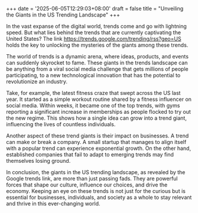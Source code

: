 +++
date = '2025-06-05T12:29:03+08:00'
draft = false
title = "Unveiling the Giants in the US Trending Landscape"
+++

In the vast expanse of the digital world, trends come and go with lightning speed. But what lies behind the trends that are currently captivating the United States? The link https://trends.google.com/trending/rss?geo=US holds the key to unlocking the mysteries of the giants among these trends. 

The world of trends is a dynamic arena, where ideas, products, and events can suddenly skyrocket to fame. These giants in the trends landscape can be anything from a viral social media challenge that gets millions of people participating, to a new technological innovation that has the potential to revolutionize an industry. 

Take, for example, the latest fitness craze that swept across the US last year. It started as a simple workout routine shared by a fitness influencer on social media. Within weeks, it became one of the top trends, with gyms reporting a significant increase in memberships as people flocked to try out the new regime. This shows how a single idea can grow into a trend giant, influencing the lives of countless individuals. 

Another aspect of these trend giants is their impact on businesses. A trend can make or break a company. A small startup that manages to align itself with a popular trend can experience exponential growth. On the other hand, established companies that fail to adapt to emerging trends may find themselves losing ground. 

In conclusion, the giants in the US trending landscape, as revealed by the Google trends link, are more than just passing fads. They are powerful forces that shape our culture, influence our choices, and drive the economy. Keeping an eye on these trends is not just for the curious but is essential for businesses, individuals, and society as a whole to stay relevant and thrive in this ever-changing world.